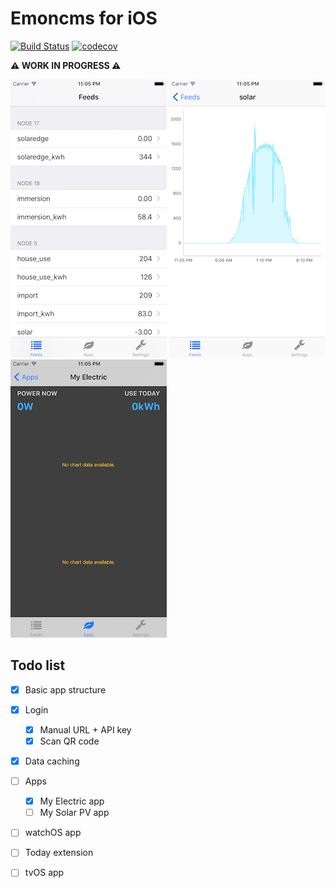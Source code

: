 # Emoncms for iOS

[![Build Status](https://travis-ci.org/mattjgalloway/emoncms-ios.svg?branch=master)](https://travis-ci.org/mattjgalloway/emoncms-ios) [![codecov](https://codecov.io/gh/mattjgalloway/emoncms-ios/branch/master/graph/badge.svg)](https://codecov.io/gh/mattjgalloway/emoncms-ios)

**:warning: WORK IN PROGRESS :warning:**

![](images/feedlist.png) ![](images/feedview.png) ![](images/myelectric.png)

## Todo list

- [x] Basic app structure
- [x] Login
  - [x] Manual URL + API key
  - [x] Scan QR code
- [x] Data caching
- [ ] Apps
  - [x] My Electric app
  - [ ] My Solar PV app
- [ ] watchOS app
- [ ] Today extension
- [ ] tvOS app

